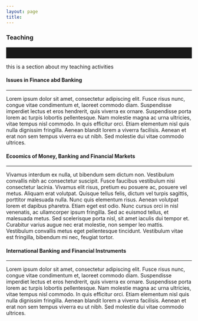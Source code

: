 ```yaml
---
layout: page
title:
---
```


<h3 id="teaching">Teaching</h3>
<hr style="height:30px" />

this is a section about my teaching activities


<h4 id="issues_in">Issues in Finance abd Banking</h4>
<hr />

Lorem ipsum dolor sit amet, consectetur adipiscing elit. Fusce risus nunc, congue vitae condimentum et, laoreet commodo diam. Suspendisse imperdiet lectus et eros hendrerit, quis viverra ex ornare. Suspendisse porta lorem ac turpis lobortis pellentesque. Nam molestie magna ac urna ultricies, vitae tempus nisl commodo. In quis efficitur orci. Etiam elementum nisl quis nulla dignissim fringilla. Aenean blandit lorem a viverra facilisis. Aenean et erat non sem tempus viverra eu ut nibh. Sed molestie dui vitae commodo ultrices.

<h4 id="embfm">Ecoomics of Money, Banking and Financial Markets</h4>
<hr />
Vivamus interdum ex nulla, ut bibendum sem dictum non. Vestibulum convallis nibh ac consectetur suscipit. Fusce faucibus vestibulum nisi consectetur lacinia. Vivamus elit risus, pretium eu posuere ac, posuere vel metus. Aliquam erat volutpat. Quisque tellus felis, dictum vel turpis sagittis, porttitor malesuada nulla. Nunc quis elementum risus. Aenean volutpat lorem et dapibus pharetra. Etiam eget est odio. Nunc cursus orci in nisl venenatis, ac ullamcorper ipsum fringilla. Sed ac euismod tellus, et malesuada metus. Sed scelerisque porta nisl, sit amet iaculis dui tempor et. Curabitur varius augue nec erat molestie, non semper leo mattis. Vestibulum convallis metus eget pellentesque tincidunt. Vestibulum vitae est fringilla, bibendum mi nec, feugiat tortor.


<h4 id="IBFI">International Banking and Financial Instruments</h4>
<hr />
Lorem ipsum dolor sit amet, consectetur adipiscing elit. Fusce risus nunc, congue vitae condimentum et, laoreet commodo diam. Suspendisse imperdiet lectus et eros hendrerit, quis viverra ex ornare. Suspendisse porta lorem ac turpis lobortis pellentesque. Nam molestie magna ac urna ultricies, vitae tempus nisl commodo. In quis efficitur orci. Etiam elementum nisl quis nulla dignissim fringilla. Aenean blandit lorem a viverra facilisis. Aenean et erat non sem tempus viverra eu ut nibh. Sed molestie dui vitae commodo ultrices.
